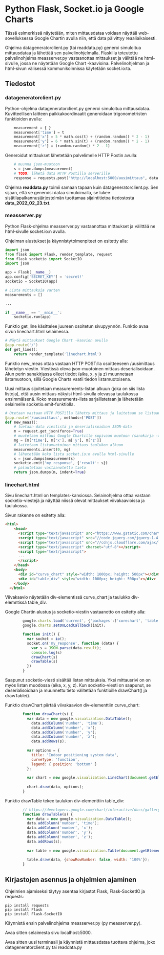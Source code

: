 # Python Flask, Socket.io ja Google Charts

Tässä esimerkissä näytetään, miten mittausdataa voidaan näyttää web-sovelluksessa Google Chartin avulla niin, että data päivittyy reaaliaikaisesti.

Ohjelma datageneratorclient.py (tai readdata.py) generoi simuloitua mittausdataa ja lähettää sen palvelinohjelmalla. Flaskilla toteutettu palvelinohjelma measserver.py vastaanottaa mittaukset ja välittää ne html-sivulle, jossa ne näytetään Google Chart -kaavioina. Palvelinohjelman ja html-sivun välisessä kommunikoinnissa käytetään socket.io:ta.

## Tiedostot

### datageneratorclient.py

Python-ohjelma datageneratorclient.py generoi simuloitua mittausdataa. Kuvitteellisen laitteen paikkakoordinaatit generoidaan trigonometristen funktioiden avulla:

```python
    measurement = { }
    measurement['time'] = t
    measurement['x'] = 5 * math.cos(t) + (random.random() * 2 - 1)
    measurement['y'] = 6 * math.sin(t) + (random.random() * 2 - 1)
    measurement['z'] = (random.random() * 2 - 1)
```
Generoidut mittaukset lähetetään palvelimelle HTTP Postin avulla:

```python
    # muunna json-muotoon 
    s = json.dumps(measurement)
    # TODO: lähetä data HTTP Postilla serverille
    response = requests.post("http://localhost:5000/uusimittaus", data = s)
```

Ohjelma  **readdata.py** toimii samaan tapaan kuin datageneratorclient.py. Sen sijaan, että se generoisi dataa simuloimalla, se lukee sisätilapaikannusjärjestelmän tuottamaa sijaintitietoa tiedostosta **data_2022_02_23.txt**.

### measserver.py

Python Flask-ohjelma measserver.py vastaanottaa mittaukset ja välittää ne html-sivulle socket.io:n avulla.

Ohjelman alustukset ja käynnistytoimenpiteet on esitetty alla:

```python
import json
from flask import Flask, render_template, request
from flask_socketio import SocketIO
import json

app = Flask(__name__)
app.config['SECRET_KEY'] = 'secret!'
socketio = SocketIO(app)

# Lista mittauksia varten
measurements = []

...

if __name__ == '__main__':
    socketio.run(app)
```

Funktio get_line käsittelee juureen osoitetun sivupyynnön. Funktio avaa sivun linechart.html selaimessa.

```python
# Näytä mittaukset Google Chart -kaavion avulla
@app.route('/')
def get_line():
    return render_template('linechart.html')
```
Funktio new_meas ottaa vastaan HTTP POST:lla osoitteeseen /uusimittaus lähetetyn viestin. Viestissä oleva json-muotoinen mittaus deserialisoidaan. Alun perin sanakirjassa olleet tiedot (aika, x, y ja z) muunnetaan listamuotoon, sillä Google Charts vaatii tiedon listamuotoisena.

Uusi mittaus sijoitetaan measurements-listan alkuun (joka on siis lista listoja), että uusin mittaus näkyisi html-sivulla olevassa taulukossa ensimmäisenä. Koko measurements-lista sarjallistetaan ja lähetetään selaimelle socketio.emit-funktiolla.

```python
# Otetaan vastaan HTTP POSTilla lähetty mittaus ja laitetaan se listaan
@app.route('/uusimittaus', methods=['POST'])
def new_meas():
    # luetaan data viestistä ja deserialisoidaan JSON-data
    m = request.get_json(force=True)
    # muutetaan mittaus Google Chartille sopivaan muotoon (sanakirja -> lista)
    mg = [m['time'], m['x'], m['y'], m['z']]
    # laitetaan listamuotoinen mittaus taulukon alkuun
    measurements.insert(0, mg)
    # lähetetään koko lista socket.io:n avulla html-sivulle
    s = json.dumps(measurements)
    socketio.emit('my_response', {'result': s})
    # palautetaan vastaanotettu tieto
    return json.dumps(m, indent=True)
```
### linechart.html

Sivu linechart.html on templates-kansiossa. Selainohjelma ottaa vastaan socketio-viestejä ja näyttää niissä olevat mittaukset viivakaavioissa ja taulukossa.

Sivun rakenne on esitetty alla:

```html
<html>
    <head>
      <script type="text/javascript" src="https://www.gstatic.com/charts/loader.js"></script>
      <script type="text/javascript" src="//code.jquery.com/jquery-1.4.2.min.js"></script>
      <script type="text/javascript" src="//cdnjs.cloudflare.com/ajax/libs/socket.io/4.4.0/socket.io.min.js"></script>
      <script type="text/javascript" charset="utf-8"></script>         
      <script type="text/javascript">
      ...
      </script>
    </head>
    <body>
      <div id="curve_chart" style="width: 1000px; height: 500px"></div>
      <div id="table_div" style="width: 1000px; height: 500px"></div>
    </body>
  </html>
```
Viivakaavio näytetään div-elementissä curve_chart ja taulukko div-elemntissä table_div.

Google Chartin alustus ja socketio-viestin vastaanotto on esitetty alla:

```javascript
        google.charts.load('current', {'packages':['corechart', 'table']});
        google.charts.setOnLoadCallback(init);

        function init() {
          var socket = io();
          socket.on('my_response', function (data) {
            var s = JSON.parse(data.result);
            console.log(s)
            drawChart(s)
            drawTable(s)
          })
        }
```

Saapunut socketio-viesti sisältää listan mittauksia. Yksi mittausrivi on on myös listan muodossa (aika, x, y, z). Kun socketio-viesti on saapunut, se deserialisoidaan ja muunnettu tieto välitetään funktioille drawChart() ja drawTable().

Funktio drawChart piirtää viivakaavion div-elementtiin curve_chart:

```javascript
        function drawChart(s) {
          var data = new google.visualization.DataTable();
            data.addColumn('number', 'time');
            data.addColumn('number', 'x');
            data.addColumn('number', 'y');
            data.addColumn('number', 'z');
            data.addRows(s);
  
          var options = {
            title: 'Indoor positioning system data',
            curveType: 'function',
            legend: { position: 'bottom' }
          };
  
          var chart = new google.visualization.LineChart(document.getElementById('curve_chart'));
  
          chart.draw(data, options);
        }
```

Funktio drawTable tekee taulukon div-elementtiin table_div:

```javascript
        // https://developers.google.com/chart/interactive/docs/gallery/table 
        function drawTable(s) {
          var data = new google.visualization.DataTable();
          data.addColumn('number', 'time');
          data.addColumn('number', 'x');
          data.addColumn('number', 'y');
          data.addColumn('number', 'z');
          data.addRows(s);
  
          var table = new google.visualization.Table(document.getElementById('table_div'));
  
          table.draw(data, {showRowNumber: false, width: '100%'});
        }
```

## Kirjastojen asennus ja ohjelmien ajaminen

Ohjelmien ajamiseksi täytyy asentaa kirjastot Flask, Flask-SocketIO ja requests:

```
pip install requests
pip install Flask
pip install Flask-SocketIO 
```

Käynnistä ensin palvelinohjelma measserver.py (py measserver.py).

Avaa sitten selaimesta sivu localhost:5000.

Avaa sitten uusi terminaali ja käynnistä mittausdataa tuottava ohjelma, joko datageneratorclient.py tai readdata.py



